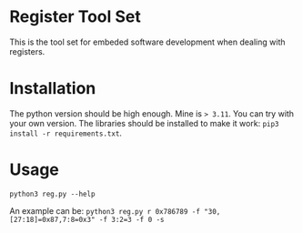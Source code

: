 # Register Tool Set
This is the tool set for embeded software development when dealing with registers.

# Installation
The python version should be high enough. Mine is `> 3.11`. You can try with your own version.
The libraries should be installed to make it work: `pip3 install -r requirements.txt`.

# Usage
`python3 reg.py --help`

An example can be: `python3 reg.py r 0x786789 -f "30,[27:18]=0x87,7:8=0x3" -f 3:2=3 -f 0 -s`
